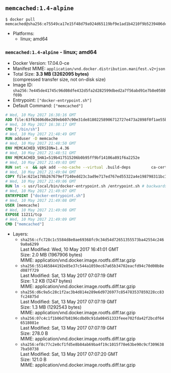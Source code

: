 ## `memcached:1.4-alpine`

```console
$ docker pull memcached@sha256:e75549ca17e15f48d79a924d65119bf9e1ad1b4210f9b5239406dc52c9e8e707
```

-	Platforms:
	-	linux; amd64

### `memcached:1.4-alpine` - linux; amd64

-	Docker Version: 17.04.0-ce
-	Manifest MIME: `application/vnd.docker.distribution.manifest.v2+json`
-	Total Size: **3.3 MB (3262095 bytes)**  
	(compressed transfer size, not on-disk size)
-	Image ID: `sha256:7e445de41745c96d08dfe432d5fa2d282599dbed2a7f56abd91e7b8e0580f69b`
-	Entrypoint: `["docker-entrypoint.sh"]`
-	Default Command: `["memcached"]`

```dockerfile
# Wed, 10 May 2017 16:38:16 GMT
ADD file:63f63606d6e289eb607c90e31de81802258906712727e473a2898f0f1ae55bb5 in / 
# Wed, 10 May 2017 16:38:17 GMT
CMD ["/bin/sh"]
# Wed, 10 May 2017 21:48:49 GMT
RUN adduser -D memcache
# Wed, 10 May 2017 21:48:50 GMT
ENV MEMCACHED_VERSION=1.4.36
# Wed, 10 May 2017 21:48:51 GMT
ENV MEMCACHED_SHA1=519b417515206b0b95ff9bf14106a891f6a2252e
# Wed, 10 May 2017 21:49:03 GMT
RUN set -x 	&& apk add --no-cache --virtual .build-deps 		ca-certificates 		coreutils 		cyrus-sasl-dev 		dpkg-dev dpkg 		gcc 		libc-dev 		libevent-dev 		libressl 		linux-headers 		make 		perl 		tar 	&& wget -O memcached.tar.gz "https://memcached.org/files/memcached-$MEMCACHED_VERSION.tar.gz" 	&& echo "$MEMCACHED_SHA1  memcached.tar.gz" | sha1sum -c - 	&& mkdir -p /usr/src/memcached 	&& tar -xzf memcached.tar.gz -C /usr/src/memcached --strip-components=1 	&& rm memcached.tar.gz 	&& cd /usr/src/memcached 	&& ./configure 		--build="$(dpkg-architecture --query DEB_BUILD_GNU_TYPE)" 		--enable-sasl 	&& make -j "$(nproc)" 	&& make install 	&& cd / && rm -rf /usr/src/memcached 	&& runDeps="$( 		scanelf --needed --nobanner --recursive /usr/local 			| awk '{ gsub(/,/, "\nso:", $2); print "so:" $2 }' 			| sort -u 			| xargs -r apk info --installed 			| sort -u 	)" 	&& apk add --virtual .memcached-rundeps $runDeps 	&& apk del .build-deps 	&& memcached -V
# Wed, 10 May 2017 21:49:04 GMT
COPY file:621e178b267679ef7140edd23c3ad9e717ed767ed55322a4e198798311bc1d36 in /usr/local/bin/ 
# Wed, 10 May 2017 21:49:06 GMT
RUN ln -s usr/local/bin/docker-entrypoint.sh /entrypoint.sh # backwards compat
# Wed, 10 May 2017 21:49:07 GMT
ENTRYPOINT ["docker-entrypoint.sh"]
# Wed, 10 May 2017 21:49:08 GMT
USER [memcache]
# Wed, 10 May 2017 21:49:08 GMT
EXPOSE 11211/tcp
# Wed, 10 May 2017 21:49:09 GMT
CMD ["memcached"]
```

-	Layers:
	-	`sha256:cfc728c1c5584d8e0ae69368fc9c34d54d72651355573ba42554c2469a0a6299`  
		Last Modified: Wed, 10 May 2017 16:41:01 GMT  
		Size: 2.0 MB (1967906 bytes)  
		MIME: application/vnd.docker.image.rootfs.diff.tar.gzip
	-	`sha256:551465844192e85e37c544a1059ec67a65b34702eacfd94c70d00b8ed087f729`  
		Last Modified: Sat, 13 May 2017 07:07:19 GMT  
		Size: 1.2 KB (1247 bytes)  
		MIME: application/vnd.docker.image.rootfs.diff.tar.gzip
	-	`sha256:d6c9a5c28c1f2ac3b4d814e289e6d9726977c854783537859228cc83fc24875d`  
		Last Modified: Sat, 13 May 2017 07:07:19 GMT  
		Size: 1.3 MB (1292543 bytes)  
		MIME: application/vnd.docker.image.rootfs.diff.tar.gzip
	-	`sha256:07c4c1f1b06d7b8196cdbd0c91da08451333feee702fda42f2bcdf646518081e`  
		Last Modified: Sat, 13 May 2017 07:07:19 GMT  
		Size: 278.0 B  
		MIME: application/vnd.docker.image.rootfs.diff.tar.gzip
	-	`sha256:ef8c77c2e0cf1fd5e8b84ab69ba4f19c1015f78e63be90c9cf3096387ba50738`  
		Last Modified: Sat, 13 May 2017 07:07:20 GMT  
		Size: 121.0 B  
		MIME: application/vnd.docker.image.rootfs.diff.tar.gzip
